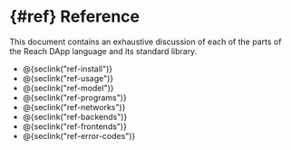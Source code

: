 


# {#ref} Reference

This document contains an exhaustive discussion of each of the parts of the Reach DApp language and its standard library.

+ @{seclink("ref-install")}
+ @{seclink("ref-usage")}
+ @{seclink("ref-model")}
+ @{seclink("ref-programs")}
+ @{seclink("ref-networks")}
+ @{seclink("ref-backends")}
+ @{seclink("ref-frontends")}
+ @{seclink("ref-error-codes")}










